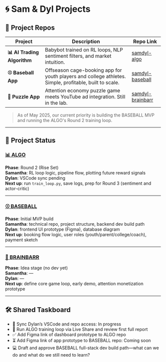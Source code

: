 # 🌀 Sam & Dyl Projects

## 🔗 Project Repos

| Project | Description | Repo Link |
|--------|-------------|-----------|
| **📊 AI Trading Algorithm** | Babybot trained on RL loops, NLP sentiment filters, and market intuition. | [samdyl-algo](https://github.com/samanthajyee/samdyl-algo) |
| **⚾ Baseball App** | Offseason cage-booking app for youth players and college athletes. Simple, profitable, built to scale. | [samdyl-baseball](https://github.com/samanthajyee/samdyl-baseball) |
| **🧩 Puzzle App** | Attention economy puzzle game meets YouTube ad integration. Still in the lab. | [samdyl-brainbarr](https://github.com/samanthajyee/samdyl-brainbarr) |

> As of May 2025, our current priority is building the BASEBALL MVP and running the ALGO's Round 2 training loop.

---

## 🚦 Project Status

### [📊 ALGO](https://github.com/samanthajyee/samdyl-algo) 
**Phase**: Round 2 (Rise Set)  
**Samantha**: RL loop logic, pipeline flow, plotting future reward signals  
**Dylan**: VSCode sync pending    
**Next up**: run `train_loop.py`, save logs, prep for Round 3 (sentiment and actor-critic)

---

### [⚾️ BASEBALL](https://github.com/samanthajyee/samdyl-baseball) 
**Phase**: Initial MVP build  
**Samantha**: technical repo, project structure, backend dev build path  
**Dylan**: frontend UI prototype (Figma), database diagram  
**Next up**: booking flow logic, user roles (youth/parent/college/coach), payment sketch

---

### [🧩 BRAINBARR](https://github.com/samanthajyee/samdyl-brainbarr) 
**Phase**: Idea stage (no dev yet)  
**Samantha**: —  
**Dylan**: —  
**Next up**: define core game loop, early demo, attention monetization prototype

---

## 🛠️ Shared Taskboard

- 🔄 Sync Dylan’s VSCode and repo access: In progress  
- 🧪 Run ALGO training loop via Live Share and review first full report  
- ✅ Add Figma link of dashboard prototype to ALGO repo  
- ⏳ Add Figma link of app prototype to BASEBALL repo: Coming soon  
- 💻 Draft and approve BASEBALL full-stack dev build path—what can we do and what do we still need to learn?
